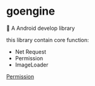 # goengine
🚀 A Android develop library

this library contain core function:

- Net Request
- Permission
- ImageLoader


[Permission](https://github.com/leonzone/goengine/wiki)

